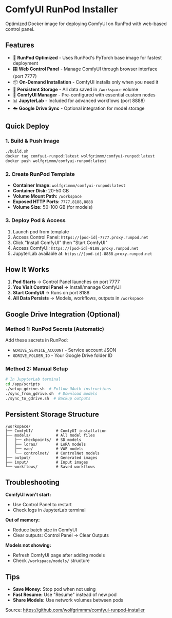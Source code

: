 # ComfyUI RunPod Installer

Optimized Docker image for deploying ComfyUI on RunPod with web-based control panel.

## Features

- 🚀 **RunPod Optimized** - Uses RunPod's PyTorch base image for fastest deployment
- 🎛️ **Web Control Panel** - Manage ComfyUI through browser interface (port 7777)
- 📦 **On-Demand Installation** - ComfyUI installs only when you need it
- 💾 **Persistent Storage** - All data saved in `/workspace` volume
- 🔧 **ComfyUI Manager** - Pre-configured with essential custom nodes
- 📊 **JupyterLab** - Included for advanced workflows (port 8888)
- ☁️ **Google Drive Sync** - Optional integration for model storage

## Quick Deploy

### 1. Build & Push Image

```bash
./build.sh
docker tag comfyui-runpod:latest wolfgrimmm/comfyui-runpod:latest
docker push wolfgrimmm/comfyui-runpod:latest
```

### 2. Create RunPod Template

- **Container Image:** `wolfgrimmm/comfyui-runpod:latest`
- **Container Disk:** 20-50 GB
- **Volume Mount Path:** `/workspace`
- **Exposed HTTP Ports:** `7777,8188,8888`
- **Volume Size:** 50-100 GB (for models)

### 3. Deploy Pod & Access

1. Launch pod from template
2. Access Control Panel: `https://[pod-id]-7777.proxy.runpod.net`
3. Click "Install ComfyUI" then "Start ComfyUI"
4. Access ComfyUI: `https://[pod-id]-8188.proxy.runpod.net`
5. JupyterLab available at: `https://[pod-id]-8888.proxy.runpod.net`

## How It Works

1. **Pod Starts** → Control Panel launches on port 7777
2. **You Visit Control Panel** → Install/manage ComfyUI
3. **Start ComfyUI** → Runs on port 8188
4. **All Data Persists** → Models, workflows, outputs in `/workspace`

## Google Drive Integration (Optional)

### Method 1: RunPod Secrets (Automatic)
Add these secrets in RunPod:
- `GDRIVE_SERVICE_ACCOUNT` - Service account JSON
- `GDRIVE_FOLDER_ID` - Your Google Drive folder ID

### Method 2: Manual Setup
```bash
# In JupyterLab terminal
cd /app/scripts
./setup_gdrive.sh  # Follow OAuth instructions
./sync_from_gdrive.sh  # Download models
./sync_to_gdrive.sh  # Backup outputs
```

## Persistent Storage Structure

```
/workspace/
├── ComfyUI/          # ComfyUI installation
├── models/           # All model files
│   ├── checkpoints/  # SD models
│   ├── loras/        # LoRA models
│   ├── vae/          # VAE models
│   └── controlnet/   # ControlNet models
├── output/           # Generated images
├── input/            # Input images
└── workflows/        # Saved workflows
```

## Troubleshooting

**ComfyUI won't start:**
- Use Control Panel to restart
- Check logs in JupyterLab terminal

**Out of memory:**
- Reduce batch size in ComfyUI
- Clear outputs: Control Panel → Clear Outputs

**Models not showing:**
- Refresh ComfyUI page after adding models
- Check `/workspace/models/` structure

## Tips

- **Save Money:** Stop pod when not using
- **Fast Resume:** Use "Resume" instead of new pod
- **Share Models:** Use network volumes between pods

Source: https://github.com/wolfgrimmm/comfyui-runpod-installer